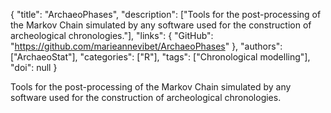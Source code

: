 {
  "title": "ArchaeoPhases",
  "description": ["Tools for the post-processing of the Markov Chain simulated by any software used for the construction of archeological chronologies."],
  "links": {
    "GitHub": "https://github.com/marieannevibet/ArchaeoPhases"
  },
  "authors": ["ArchaeoStat"],
  "categories": ["R"],
  "tags": ["Chronological modelling"],
  "doi": null
}

<!-- Generated by csv2md.R – do not edit by hand -->

Tools for the post-processing of the Markov Chain simulated by any software used for the construction of archeological chronologies.